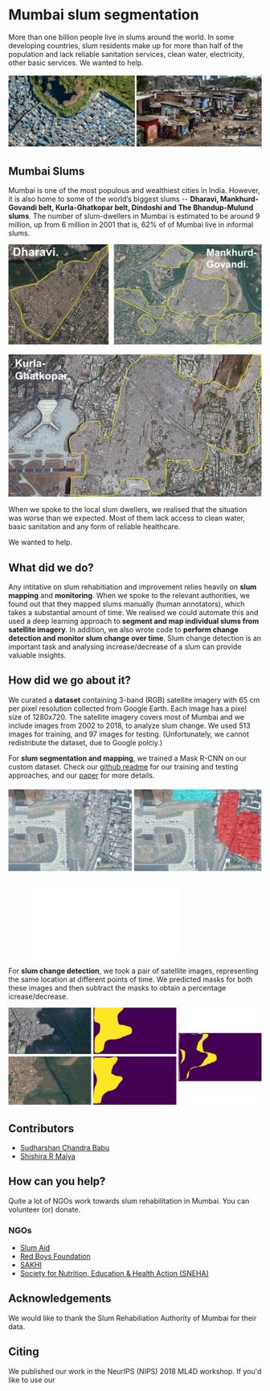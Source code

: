 # Mumbai slum segmentation

More than one billion people live in slums around the world. In some developing countries, slum residents make up for more than half of the population and lack reliable sanitation services, clean water, electricity, other basic services. We wanted to help. 

![intro-pic](/assets/images/combined-intro.png)


## Mumbai Slums

Mumbai is one of the most populous and wealthiest cities in India. However, it is also home to some of the world’s biggest slums -- **Dharavi, Mankhurd-Govandi belt, Kurla-Ghatkopar belt, Dindoshi and The Bhandup-Mulund slums**. The number of slum-dwellers in Mumbai is estimated to be around 9 million, up from 6 million in 2001 that is, 62% of of Mumbai live in informal slums.

![dharavi-govandi](/assets/images/dh-govandi.png)

![kurla](/assets/images/kurla.jpg)

When we spoke to the local slum dwellers, we realised that the situation was worse than we expected. Most of them lack access to clean water, basic sanitation and any form of reliable healthcare.

We wanted to help. 


## What did we do?

Any intitative on slum rehabitiation and improvement relies heavily on **slum mapping** and **monitoring**. When we spoke to the relevant authorities, we found out that they mapped slums manually (human annotators), which takes a substantial amount of time. We realised we could automate this and used a deep learning approach to **segment and map individual slums from satellite imagery**. In addition, we also wrote code to **perform change detection and monitor slum change over time**. Slum change detection is an important task and analysing increase/decrease of a slum can provide valuable insights.

## How did we go about it?

We curated a **dataset** containing 3-band (RGB) satellite imagery with 65 cm per pixel resolution
collected from Google Earth. Each image has a pixel size of 1280x720. The satellite imagery covers most of
Mumbai and we include images from 2002 to 2018, to analyze slum change. We used 513 images for training, and 97 images for testing. (Unfortunately, we cannot redistribute the dataset, due to Google polciy.)

For **slum segmentation and mapping**, we trained a Mask R-CNN on our custom dataset. Check our [github readme](https://github.com/cbsudux/Mumbai-slum-segmentation/tree/master/slums) for our training and testing approaches, and our [paper](https://arxiv.org/abs/1811.07896) for more details.  

![kurla result](/assets/images/kurla-result_2.png)

<div class="video">
    <figure>
        <iframe src="//www.youtube.com/embed/lRMQpQf8bi8" frameborder="0" allowfullscreen></iframe>
    </figure>
</div>


For **slum change detection**, we took a pair of satellite images, representing the same location at different points of time. We predicted masks for both these images and then subtract the masks to obtain a percentage icrease/decrease.   

![change result](/assets/images/change.png)

## Contributors

- [Sudharshan Chandra Babu](http://github.com/cbsudux)
- [Shishira R Maiya](https://github.com/abhyantrika)

## How can you help?

Quite a lot of NGOs work towards slum rehabilitation in Mumbai. You can volunteer (or) donate.  

### NGOs 

- [Slum Aid](http://slumaid.org/)
- [Red Boys Foundation](http://www.redboysfoundation.com/)
- [SAKHI](http://sakhiforgirlseducation.org/)
- [Society for Nutrition, Education & Health Action (SNEHA)](http://snehamumbai.org/)

## Acknowledgements

We would like to thank the Slum Rehabiliation Authority of Mumbai for their data.

## Citing

We published our work in the NeurIPS (NIPS) 2018 ML4D workshop. If you'd like to use our





